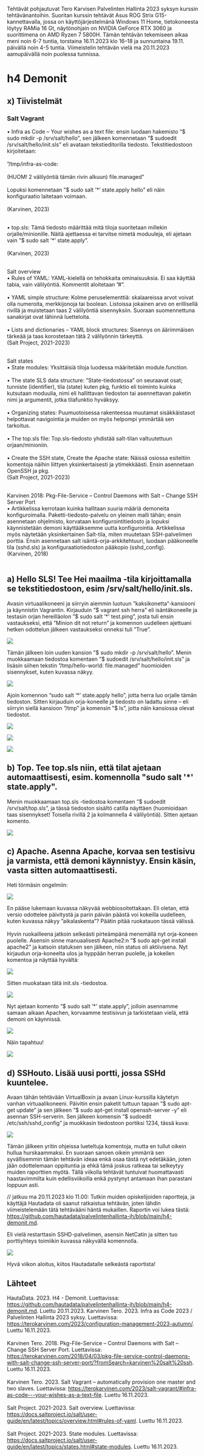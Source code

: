 Tehtävät pohjautuvat Tero Karvisen Palvelinten Hallinta 2023 syksyn kurssin tehtävänantoihin. Suoritan kurssin tehtävät Asus ROG Strix G15-kannettavalla, jossa on käyttöjärjestelmänä Windows 11 Home, tietokoneesta löytyy RAMia 16 Gt, 
näytönohjain on NVIDIA GeForce RTX 3060 ja suorittimena on AMD Ryzen 7 5800H. Tämän tehtävän tekemiseen aikaa meni noin 6-7 tuntia, torstaina 16.11.2023 klo 16–18 ja sunnuntaina 19.11. päivällä noin 4-5 tuntia. Viimeistelin tehtävän vielä ma 20.11.2023 aamupäivällä noin puolessa tunnissa.

# h4 Demonit
## x) Tiivistelmät
### Salt Vagrant
•	Infra as Code – Your wishes as a text file: ensin luodaan hakemisto ”$ sudo mkdir -p /srv/salt/hello”, sen jälkeen komennetaan ”$ sudoedit /srv/salt/hello/init.sls” eli avataan tekstieditorilla tiedosto. Tekstitiedostoon kirjoitetaan:<br></br>
”/tmp/infra-as-code:<br></br>
(HUOM! 2 välilyöntiä tämän rivin alkuun)  file.managed”<br></br>
Lopuksi komennetaan ”$ sudo salt ’*’ state.apply hello” eli näin konfiguraatio laitetaan voimaan.<br></br>
(Karvinen, 2023)<br></br>

•	top.sls: Tämä tiedosto määrittää mitä tiloja suoritetaan millekin orjalle/minionille. 
Näitä ajettaessa ei tarvitse nimetä moduuleja, eli ajetaan vain ”$ sudo salt ’*’ state.apply”.<br></br>
(Karvinen, 2023)<br></br>

Salt overview
<br>•	Rules of YAML: YAML-kielellä on tehokkaita ominaisuuksia. Ei saa käyttää tabia, vain välilyöntiä. Kommentit aloitetaan ”#”.</br>
<br>•	YAML simple structure: Kolme peruselementtiä: skalaareissa arvot voivat olla numeroita, merkkijonoja tai boolean. Listoissa jokainen arvo on erillisellä rivillä ja muistetaan taas 2 välilyöntiä sisennyksiin. 
Suoraan suomennettuna sanakirjat ovat lähinnä luetteloita.</br>
<br>•	Lists and dictionaries – YAML block structures: Sisennys on äärimmäisen tärkeää ja taas korostetaan tätä 2 välilyönnin tärkeyttä.</br>
(Salt Project, 2021-2023)<br></br>

Salt states
<br>•	State modules: Yksittäisiä tiloja luodessa määritetään module.function.</br>
<br>•	The state SLS data structure: ”State-tiedostossa” on seuraavat osat; tunniste (identifier), tila (state) kuten pkg, funktio eli toiminto kuinka kutsutaan moduulia, nimi eli hallittavan tiedoston tai asennettavan paketin nimi ja argumentit, 
jotka tilafunktio hyväksyy.</br>
<br>•	Organizing states: Puumuotoisessa rakenteessa muutamat sisäkkäistasot helpottavat navigointia ja muiden on myös helpompi ymmärtää sen tarkoitus.</br>
<br>•	The top.sls file: Top.sls-tiedosto yhdistää salt-tilan valtuutettuun orjaan/minioniin.</br>
<br>•	Create the SSH state, Create the Apache state: Näissä osiossa esiteltiin komentoja näihin liittyen yksinkertaisesti ja ytimekkäästi. Ensin asennetaan OpenSSH ja pkg.</br>
(Salt Project, 2021-2023)
<br></br>

Karvinen 2018: Pkg-File-Service – Control Daemons with Salt – Change SSH Server Port
<br>•	Artikkelissa kerrotaan kuinka hallitaan suuria määriä demoneita konfiguroimalla. Paketti-tiedosto-palvelu on yleinen malli tähän; ensin asennetaan ohjelmisto, korvataan konfigurointitiedosto ja lopuksi käynnistetään demoni käyttääksemme 
uutta konfigurointia. Artikkelissa myös näytetään yksinkertainen Salt-tila, miten muutetaan SSH-palvelimen porttia. Ensin asennetaan salt isäntä-orja-arkkitehtuuri, luodaan pääkoneelle tila (sshd.sls) ja konfiguraatiotiedoston pääkopio (sshd_config).</br>
(Karvinen, 2018)<br></br>


## a) Hello SLS! Tee Hei maailma -tila kirjoittamalla se tekstitiedostoon, esim /srv/salt/hello/init.sls.
Avasin virtuaalikoneeni ja siirryin aiemmin luotuun ”kaksikonetta”-kansiooni ja käynnistin Vagrantin. Kirjauduin ”$ vagrant ssh herra” eli isäntäkoneelle ja testasin orjan hereilläolon ”$ sudo salt ’*’ test.ping”, 
josta tuli ensin vastaukseksi, että ”Minion dit not return” ja komennon uudelleen ajettuani hetken odottelun jälkeen vastaukseksi onneksi tuli ”True”. 

![](https://github.com/LiisaLesonen/palvelintenhallinta/blob/main/images/4atestping.png)

Tämän jälkeen loin uuden kansion ”$ sudo mkdir -p /srv/salt/hello”. Menin muokkaamaan tiedostoa komentaen ”$ sudoedit /srv/salt/hello/init.sls” ja lisäsin siihen tekstin 
”/tmp/hello-world:
  file.managed” huomioiden sisennykset, kuten kuvassa näkyy.
  
![](https://github.com/LiisaLesonen/palvelintenhallinta/blob/main/images/4acattmphello.png)

Ajoin komennon “sudo salt ‘*’ state.apply hello”, jotta herra luo orjalle tämän tiedoston. Sitten kirjauduin orja-koneelle ja tiedosto on ladattu sinne – eli siirryin siellä kansioon ”/tmp” ja komensin ”$ ls”, jotta näin kansiossa olevat tiedostot. 

![](https://github.com/LiisaLesonen/palvelintenhallinta/blob/main/images/4alsorja.png)

![](https://github.com/LiisaLesonen/palvelintenhallinta/blob/main/images/4astateapply.png)

![](https://github.com/LiisaLesonen/palvelintenhallinta/blob/main/images/4acdsaltcat.png)


## b) Top. Tee top.sls niin, että tilat ajetaan automaattisesti, esim. komennolla "sudo salt '*' state.apply".
Menin muokkaamaan top.sls -tiedostoa komentaen ”$ sudoedit /srv/salt/top.sls”, ja tässä tiedoston sisältö catilla näyttäen (huomioidaan taas sisennykset! Toisella rivillä 2 ja kolmannella 4 välilyöntiä). Sitten ajetaan komento.

![](https://github.com/LiisaLesonen/palvelintenhallinta/blob/main/images/4bcattopsls.png)


## c) Apache. Asenna Apache, korvaa sen testisivu ja varmista, että demoni käynnistyy. Ensin käsin, vasta sitten automaattisesti.
Heti törmäsin ongelmiin:

![](https://github.com/LiisaLesonen/palvelintenhallinta/blob/main/images/4capacheerror.png)

En pääse lukemaan kuvassa näkyvää webbiosoitettakaan. Eli oletan, että versio odottelee päivitystä ja parin päivän päästä voi kokeilla uudelleen, kuten kuvassa näkyy ”aikalaskenta”? Päätin pitää ruokatauon tässä välissä.<br></br>
Hyvin ruokailleena jatkoin selkeästi pirteämpänä menemällä nyt orja-koneen puolelle. Asensin sinne manuaalisesti Apache2:n ”$ sudo apt-get install apache2” ja katsoin statuksen sen jälkeen, niin status oli aktiivisena. 
Nyt kirjaudun orja-koneelta ulos ja hyppään herran puolelle, ja kokeilen komentoa ja näyttää hyvältä: 

![](https://github.com/LiisaLesonen/palvelintenhallinta/blob/main/images/4cserviceapache.png)

Sitten muokataan tätä init.sls -tiedostoa.

![](https://github.com/LiisaLesonen/palvelintenhallinta/blob/main/images/4ccatinitsls.png)

Nyt ajetaan komento ”$ sudo salt ’*’ state.apply”, jolloin asennamme samaan aikaan Apachen, korvaamme testisivun ja tarkistetaan vielä, että demoni on käynnissä.

![](https://github.com/LiisaLesonen/palvelintenhallinta/blob/main/images/4cstateapplyapache.png)

Näin tapahtuu!

![](https://github.com/LiisaLesonen/palvelintenhallinta/blob/main/images/4ccmdruncurl.png)


## d) SSHouto. Lisää uusi portti, jossa SSHd kuuntelee.
Avaan tähän tehtävään VirtualBoxin ja avaan Linux-kurssilla käytetyn vanhan virtuaalikoneeni. Päivitin ensin paketit tuttuun tapaan ”$ sudo apt-get update” ja sen jälkeen ”$ sudo apt-get install openssh-server -y” eli asennan SSH-serverin. 
Sen jälkeen komensin ”$ sudoedit /etc/ssh/sshd_config” ja muokkasin tiedostoon portiksi 1234, tässä kuva:

![](https://github.com/LiisaLesonen/palvelintenhallinta/blob/main/images/4dport1234.png)

Tämän jälkeen yritin ohjeissa lueteltuja komentoja, mutta en tullut oikein hullua hurskaammaksi. En suoraan sanoen oikein ymmärrä sen syvällisemmin tämän tehtävän ideaa enkä osaa tästä nyt edetäkään, joten jään odottelemaan 
oppituntia ja ehkä tämä joskus ratkeaa tai selkeytyy muiden raporttien myötä. Tällä viikolla tehtävät tuntuivat huomattavasti haastavimmilta kuin edellisviikoilla enkä pystynyt antamaan ihan parastani loppuun asti.

// jatkuu ma 20.11.2023 klo 11.00: Tutkin muiden opiskelijoiden raportteja, ja käyttäjä Hautadata oli saanut ratkaistua tehtävän, joten lähdin viimeistelemään tätä tehtävääni häntä mukaillen. Raportin voi lukea tästä: https://github.com/hautadata/palvelintenhallinta-jh/blob/main/h4-demonit.md. 

Eli vielä restarttasin SSHD-palvelimen, asensin NetCatin ja sitten tuo porttiyhteys toimiikin kuvassa näkyvällä komennolla.

![](https://github.com/LiisaLesonen/palvelintenhallinta/blob/main/images/4dncvzlocalhost1234.png)

Hyvä viikon aloitus, kiitos Hautadatalle selkeästä raportista!

## Lähteet
HautaData. 2023. H4 - Demonit. Luettavissa: https://github.com/hautadata/palvelintenhallinta-jh/blob/main/h4-demonit.md. Luettu 20.11.2023.
Karvinen Tero. 2023. Infra as Code 2023 / Palvelinten Hallinta 2023 syksy. Luettavissa: https://terokarvinen.com/2023/configuration-management-2023-autumn/. Luettu 16.11.2023.<br></br>
Karvinen Tero. 2018. Pkg-File-Service – Control Daemons with Salt – Change SSH Server Port. Luettavissa: https://terokarvinen.com/2018/04/03/pkg-file-service-control-daemons-with-salt-change-ssh-server-port/?fromSearch=karvinen%20salt%20ssh. Luettu 16.11.2023. <br></br>
Karvinen Tero. 2023. Salt Vagrant – automatically provision one master and two slaves. Luettavissa: https://terokarvinen.com/2023/salt-vagrant/#infra-as-code---your-wishes-as-a-text-file. Luettu 16.11.2023. <br></br>
Salt Project. 2021-2023. Salt overview. Luettavissa: https://docs.saltproject.io/salt/user-guide/en/latest/topics/overview.html#rules-of-yaml. Luettu 16.11.2023. <br></br>
Salt Project. 2021-2023. State modules. Luettavissa: https://docs.saltproject.io/salt/user-guide/en/latest/topics/states.html#state-modules. Luettu 16.11.2023.
